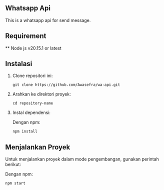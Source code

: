 ## Whatsapp Api
This is a whatsapp api for send message.

## Requirement
** Node js v20.15.1 or latest


## Instalasi

1. Clone repositori ini:

    ```
    git clone https://github.com/Awasefra/wa-api.git
    ```

2. Arahkan ke direktori proyek:

    ```
    cd repository-name
    ```

3. Instal dependensi:

    Dengan npm:

    ```bash
    npm install
    ```


## Menjalankan Proyek

Untuk menjalankan proyek dalam mode pengembangan, gunakan perintah berikut:

Dengan npm:

```bash
npm start
```

